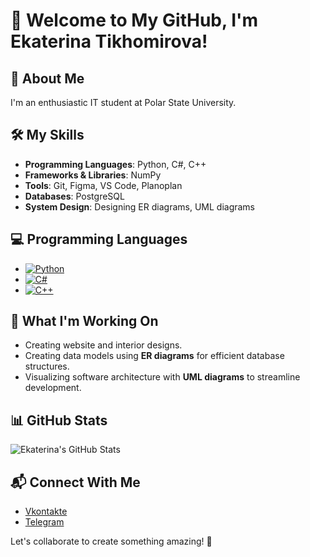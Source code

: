 # 👋 Welcome to My GitHub, I'm Ekaterina Tikhomirova! 

## 🌟 About Me
I'm an enthusiastic IT student at Polar State University.

## 🛠️ My Skills
- **Programming Languages**: Python, C#, C++
- **Frameworks & Libraries**: NumPy
- **Tools**: Git, Figma, VS Code, Planoplan
- **Databases**: PostgreSQL
- **System Design**: Designing ER diagrams, UML diagrams

## 💻 Programming Languages
- [![Python](https://img.shields.io/badge/Python-3.8-blue)](https://www.python.org/)
- [![C#](https://img.shields.io/badge/C%23-9.0-purple)](https://docs.microsoft.com/en-us/dotnet/csharp/)
- [![C++](https://img.shields.io/badge/C++-17-blue)](https://isocpp.org/)

## 🚀 What I'm Working On
- Creating website and interior designs.
- Creating data models using **ER diagrams** for efficient database structures.
- Visualizing software architecture with **UML diagrams** to streamline development.

## 📊 GitHub Stats
![Ekaterina's GitHub Stats](https://github-readme-stats.vercel.app/api?username=teoxxid&show_icons=true&theme=radical)

## 📬 Connect With Me
- [Vkontakte](https://vk.com/teoxxid)
- [Telegram](https://t.me/teoxxid)

Let's collaborate to create something amazing! 🚀
